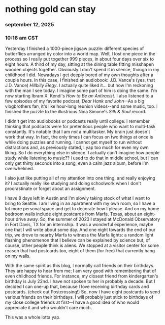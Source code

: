 # nothing gold can stay 
### september 12, 2025
### 10:16 am CST 

Yesterday I finished a 1000-piece jigsaw puzzle: different species of butterflies arranged by color into a world map. Well, I lost one piece in the process so I really put together 999 pieces, in about four days over six to eight hours. A third of my day, sitting at the dining table fitting misshapen wooden objects together. Obviously I don't spend it in silence, though in my childhood I did. Nowadays I get deeply bored of my own thoughts after a couple hours. In this case, I finished an audiobook: J.D. Vance's (yes, that J.D. Vance) _Hillbilly Elegy_. I actually quite liked it... but now I'm reckoning with the man I see today. I imagine some part of him is doing the same. I'm now starting Ibram X. Kendi's _How to Be an Antiracist_. I also listened to a few episodes of my favorite podcast, _Dear Hank and John_--As a big vlogbrothers fan, it's like hour-long reunion videos--and some music, too. I finished the puzzle to the illustrious Nina Simone's _Silk & Soul_ record. 

I didn't get into audiobooks or podcasts really until college. I remember thinking that podcasts were for pretentious people who want to multi-task constantly. It's notable that I am _not_ a multitasker. My brain just doesn't work that way. In fact, the only times I can focus on two things at once is while doing puzzles and running. I cannot get myself to run without distractions and, as previously stated, I yap too much for even my own liking. So I do everything else in silence. I actually can't imagine how people study while listening to music?? I used to do that in middle school, but I can only get thirty seconds into a song, even a calm jazz album, before I'm overwhelmed. 

I also just like putting all of my attention into one thing, and really enjoying it? I actually really like studying and doing schoolwork when I don't procrastinate or forget about an assignment. 

I have 8 days left in Austin and I'm slowly taking stock of what I want to bring to Seattle. I am living in an apartment with my own room, so I have a lot more personal space and get to decorate how I please. And on my home bedroom walls include eight postcards from Marfa, Texas, about an eight-hour drive away. So, the summer of 2023 I stayed at McDonald Observatory in Fort Davis, TX for an internship. It was a wonderful experience, maybe one that I will write about some day. And one night towards the end of our trip, we drove to nearby Marfa to witness the Marfa lights: a random light flashing phenomenon that I believe can be explained by science but, of course, other people think is aliens. We stopped at a visitor center for some reason that had postcards too, eight of them (for free) that currently hang on my walls. 

With the same spirit as this blog, I normally call friends on their birthdays. They are happy to hear from me; I am very good with remembering that of even childhood friends. For instance, my closest friend from kindergarten's birthday is July 22nd. I have not spoken to her in probably a decade. But I decided I can one-up that, because I love receiving birthday cards and postcards. (check out Postcrossing!) So, now I have eight postcards to send various friends on their birthdays. I will probably just stick to birthdays of my close college friends at first--I have a good idea of who would appreciate it and who wouldn't care much. 

This was a whole lotta yap. 
